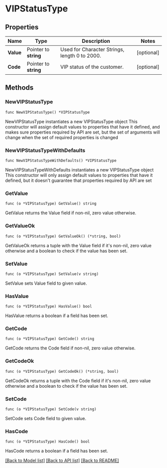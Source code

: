 # VIPStatusType

## Properties

Name | Type | Description | Notes
------------ | ------------- | ------------- | -------------
**Value** | Pointer to **string** | Used for Character Strings, length 0 to 2000. | [optional] 
**Code** | Pointer to **string** | VIP status of the customer. | [optional] 

## Methods

### NewVIPStatusType

`func NewVIPStatusType() *VIPStatusType`

NewVIPStatusType instantiates a new VIPStatusType object
This constructor will assign default values to properties that have it defined,
and makes sure properties required by API are set, but the set of arguments
will change when the set of required properties is changed

### NewVIPStatusTypeWithDefaults

`func NewVIPStatusTypeWithDefaults() *VIPStatusType`

NewVIPStatusTypeWithDefaults instantiates a new VIPStatusType object
This constructor will only assign default values to properties that have it defined,
but it doesn't guarantee that properties required by API are set

### GetValue

`func (o *VIPStatusType) GetValue() string`

GetValue returns the Value field if non-nil, zero value otherwise.

### GetValueOk

`func (o *VIPStatusType) GetValueOk() (*string, bool)`

GetValueOk returns a tuple with the Value field if it's non-nil, zero value otherwise
and a boolean to check if the value has been set.

### SetValue

`func (o *VIPStatusType) SetValue(v string)`

SetValue sets Value field to given value.

### HasValue

`func (o *VIPStatusType) HasValue() bool`

HasValue returns a boolean if a field has been set.

### GetCode

`func (o *VIPStatusType) GetCode() string`

GetCode returns the Code field if non-nil, zero value otherwise.

### GetCodeOk

`func (o *VIPStatusType) GetCodeOk() (*string, bool)`

GetCodeOk returns a tuple with the Code field if it's non-nil, zero value otherwise
and a boolean to check if the value has been set.

### SetCode

`func (o *VIPStatusType) SetCode(v string)`

SetCode sets Code field to given value.

### HasCode

`func (o *VIPStatusType) HasCode() bool`

HasCode returns a boolean if a field has been set.


[[Back to Model list]](../README.md#documentation-for-models) [[Back to API list]](../README.md#documentation-for-api-endpoints) [[Back to README]](../README.md)


